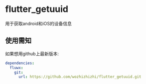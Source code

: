 # flutter_getuuid

用于获取android和iOS的设备信息

## 使用需知
如果想用github上最新版本:

```yaml
dependencies:
  fluwx:
    git:
      url: https://github.com/wozhizhizhi/flutter_getuuid.git
```

